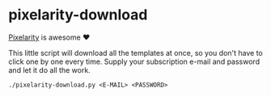 # pixelarity-download

[Pixelarity](https://pixelarity.com/) is awesome :heart:

This little script will download all the templates at once, so you don't have to click one by one every time. Supply your subscription e-mail and password and let it do all the work.

`./pixelarity-download.py <E-MAIL> <PASSWORD>`

